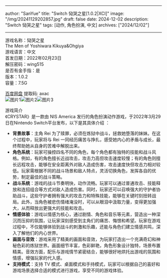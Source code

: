 
---
author: "SanYue"
title: "Switch 恸哭之星[1.0.2|XCI]"
image: "/img/20241129202857.jpg"
draft: false
date: 2024-12-02
description: "Switch 恸哭之星"
tags: [动作, 角色扮演, 中文]
archives: ["2024/12/02"]

---

游戏名称：恸哭之星   
The Men of Yoshiwara Kikuya&Ohgiya    
游戏语言：中文  
首发日期：2022年02月23日  
解压密码：wing515  
是否有金手指：是  
版本：1.0.2   
容量：7.5G

[百度网盘](https://pan.baidu.com/s/1ueL6DlDBpQDR_YxSieh9cw) 提取码: axac  
![图片1](/img/d02b20.jpg)![图片2](/img/ee15bf.jpg)![图片3](/img/346cb4.jpg)  

游戏简介  
《CRYSTAR》是一款由 NIS America 发行的角色扮演动作游戏，于2022年3月29日在Nintendo Switch平台发布，以下是其具体介绍 ：
- **背景故事**：主角 Rei 为了赎罪，必须在炼狱中战斗，拯救她堕落的妹妹。在这个过程中，玩家将与 Rei 一同经历痛苦与挣扎，感受她内心的矛盾与成长，最终帮助她从自身的苦难中解脱出来。
- **角色系统**：玩家可操控四名不同的角色，每个角色都有独特的技能和战斗风格。例如，有的角色擅长近战攻击，攻击力高但攻击速度较慢；有的角色则擅长远程攻击，能够在安全距离外对敌人造成伤害，攻击速度快但攻击力相对较低。玩家需根据不同的战斗场景和敌人特点，灵活切换角色，发挥各自的优势，制定最佳的战斗策略。
- **战斗系统**：游戏的战斗节奏明快，动作流畅。玩家可以通过普通攻击、技能释放和连招组合等方式对敌人造成伤害。同时，玩家还可以召唤强大的守护者协助战斗，这些守护者拥有强大的攻击力和特殊技能，能够在关键时刻扭转战局。此外，当角色被悲伤情绪淹没时，可以从眼泪中汲取力量，变得更加强大，从而释放出更强大的技能和攻击。
- **情感体验**：游戏以情感为核心，通过剧情、角色和音乐等元素，营造出一种深沉而压抑的氛围，让玩家深刻感受到主角们的痛苦、悔恨和希望。玩家在游戏过程中，不仅能够体验到战斗的刺激和乐趣，还能与角色们建立情感共鸣，深入了解他们的内心世界。
- **画面与音效**：游戏采用了精美的画面和音效，为玩家打造出一个充满奇幻和神秘色彩的炼狱世界。画面细节丰富，色彩鲜艳，角色形象设计独特，场景布置精美。音效方面，配乐与游戏情节紧密结合，能够很好地烘托出游戏的氛围和情感，增强玩家的代入感。
- **支持模式**：支持 TV 模式、桌面模式和手持模式，玩家可以根据自己的喜好和游戏场景选择合适的模式进行游戏，享受不同的游戏体验。
